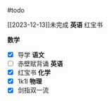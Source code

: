 #todo 

[[2023-12-13]]未完成
**英语** 红宝书

**数学**
- [x] 导学
**语文**
- [ ] 赤壁赋背诵
**英语**
- [x] 红宝书
**化学**
- [x] 1k1l
**物理**
- [x] 剑指双一流
